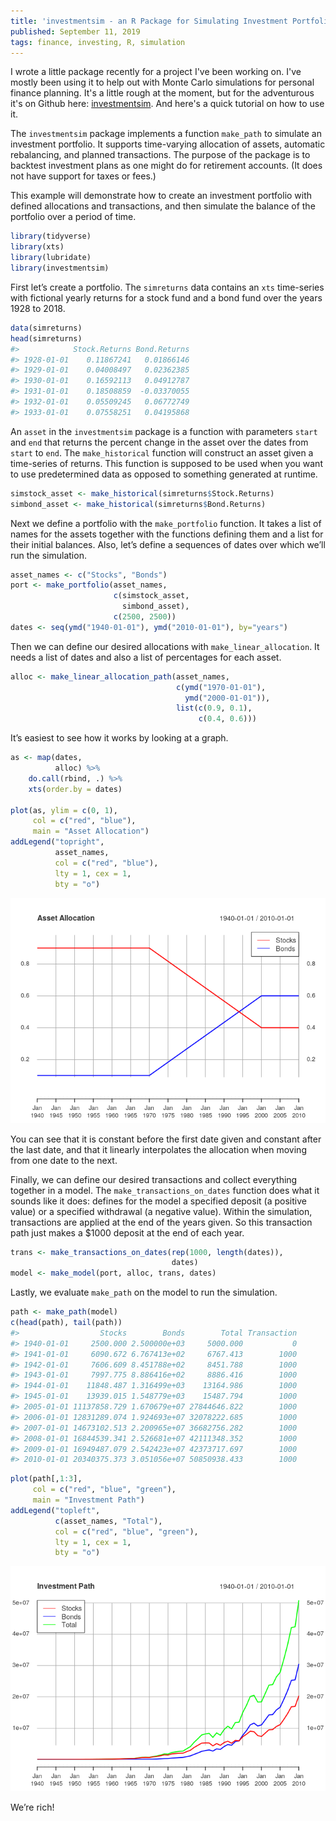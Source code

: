 ```yaml
---
title: 'investmentsim - an R Package for Simulating Investment Portfolios'
published: September 11, 2019
tags: finance, investing, R, simulation
---
```



I wrote a little package recently for a project I've been working on. I've mostly been using it to help out with Monte Carlo simulations for personal finance planning. It's a little rough at the moment, but for the adventurous it's on Github here: [investmentsim](https://github.com/ryanholbrook/investmentsim). And here's a quick tutorial on how to use it.

The `investmentsim` package implements a function `make_path` to
simulate an investment portfolio. It supports time-varying allocation of
assets, automatic rebalancing, and planned transactions. The purpose of
the package is to backtest investment plans as one might do for
retirement accounts. (It does not have support for taxes or fees.)

This example will demonstrate how to create an investment portfolio with
defined allocations and transactions, and then simulate the balance of
the portfolio over a period of time.

``` r
library(tidyverse)
library(xts)
library(lubridate)
library(investmentsim)
```

First let’s create a portfolio. The `simreturns` data contains an `xts`
time-series with fictional yearly returns for a stock fund and a bond
fund over the years 1928 to 2018.

``` r
data(simreturns)
head(simreturns)
#>            Stock.Returns Bond.Returns
#> 1928-01-01    0.11867241   0.01866146
#> 1929-01-01    0.04008497   0.02362385
#> 1930-01-01    0.16592113   0.04912787
#> 1931-01-01    0.18508859  -0.03370055
#> 1932-01-01    0.05509245   0.06772749
#> 1933-01-01    0.07558251   0.04195868
```

An `asset` in the `investmentsim` package is a function with parameters
`start` and `end` that returns the percent change in the asset over the
dates from `start` to `end`. The `make_historical` function will
construct an asset given a time-series of returns. This function is
supposed to be used when you want to use predetermined data as opposed
to something generated at runtime.

``` r
simstock_asset <- make_historical(simreturns$Stock.Returns)
simbond_asset <- make_historical(simreturns$Bond.Returns)
```

Next we define a portfolio with the `make_portfolio` function. It takes
a list of names for the assets together with the functions defining them
and a list for their initial balances. Also, let’s define a sequences of
dates over which we’ll run the simulation.

``` r
asset_names <- c("Stocks", "Bonds")
port <- make_portfolio(asset_names,
                       c(simstock_asset,
                         simbond_asset),
                       c(2500, 2500))
dates <- seq(ymd("1940-01-01"), ymd("2010-01-01"), by="years")
```

Then we can define our desired allocations with
`make_linear_allocation`. It needs a list of dates and also a list of
percentages for each asset.

``` r
alloc <- make_linear_allocation_path(asset_names,
                                     c(ymd("1970-01-01"),
                                       ymd("2000-01-01")),
                                     list(c(0.9, 0.1),
                                          c(0.4, 0.6)))
```

It’s easiest to see how it works by looking at a graph.

``` r
as <- map(dates,
          alloc) %>%
    do.call(rbind, .) %>%
    xts(order.by = dates)

plot(as, ylim = c(0, 1),
     col = c("red", "blue"),
     main = "Asset Allocation")
addLegend("topright",
          asset_names,
          col = c("red", "blue"),
          lty = 1, cex = 1,
          bty = "o")
```

![The allocation path for the portfolio.](/images/allocation.png)

You can see that it is constant before the first date given and
constant after the last date, and that it linearly interpolates the
allocation when moving from one date to the next.

Finally, we can define our desired transactions and collect everything
together in a model. The `make_transactions_on_dates` function does what
it sounds like it does: defines for the model a specified deposit
(a positive value) or a specified withdrawal (a negative value). Within the
simulation, transactions are applied at the end of the years given. So
this transaction path just makes a $1000 deposit at the end of each
year.

``` r
trans <- make_transactions_on_dates(rep(1000, length(dates)),
                                    dates)
model <- make_model(port, alloc, trans, dates)
```

Lastly, we evaluate `make_path` on the model to run the simulation.

``` r
path <- make_path(model)
c(head(path), tail(path))
#>                  Stocks        Bonds        Total Transaction
#> 1940-01-01     2500.000 2.500000e+03     5000.000           0
#> 1941-01-01     6090.672 6.767413e+02     6767.413        1000
#> 1942-01-01     7606.609 8.451788e+02     8451.788        1000
#> 1943-01-01     7997.775 8.886416e+02     8886.416        1000
#> 1944-01-01    11848.487 1.316499e+03    13164.986        1000
#> 1945-01-01    13939.015 1.548779e+03    15487.794        1000
#> 2005-01-01 11137858.729 1.670679e+07 27844646.822        1000
#> 2006-01-01 12831289.074 1.924693e+07 32078222.685        1000
#> 2007-01-01 14673102.513 2.200965e+07 36682756.282        1000
#> 2008-01-01 16844539.341 2.526681e+07 42111348.352        1000
#> 2009-01-01 16949487.079 2.542423e+07 42373717.697        1000
#> 2010-01-01 20340375.373 3.051056e+07 50850938.433        1000
```

``` r
plot(path[,1:3],
     col = c("red", "blue", "green"),
     main = "Investment Path")
addLegend("topleft",
          c(asset_names, "Total"),
          col = c("red", "blue", "green"),
          lty = 1, cex = 1,
          bty = "o")
```

![The value of the portfolio over time.](/images/path.png)

We’re rich\!
